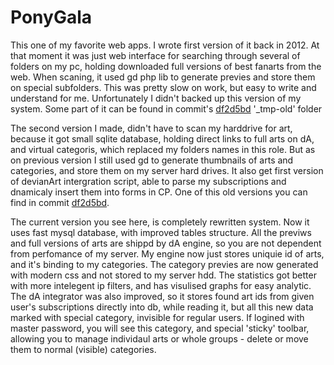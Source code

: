 # PonyGala
This one of my favorite web apps. I wrote first version of it back in 2012. At that moment it was just web interface for searching through several of folders on my pc, holding downloaded full versions of best fanarts from the web. When scaning, it used gd php lib to generate previes and store them on special subfolders. This was pretty slow on work, but easy to write and understand for me. Unfortunately I didn't backed up this version of my system. Some part of it can be found in commit's [df2d5bd](https://github.com/scadl/PonyGala/tree/df2d5bdf52fb47c240fdbee010875d044673dec4) '_tmp-old' folder

The second version I made, didn't have to scan my harddrive for art, because it got small sqlite database, holding direct links to full arts on dA, and virtual categoris, which replaced my folders names in this role. But as on previous version I still used gd to generate thumbnails of arts and categories, and store them on my server hard drives. It also get first version of devianArt intergration script, able to parse my subscriptions and dnamicaly insert them into forms in CP. One of this old versions you can find in commit [df2d5bd](https://github.com/scadl/PonyGala/tree/df2d5bdf52fb47c240fdbee010875d044673dec4). 

The current version you see here, is completely rewritten system. Now it uses fast mysql database, with improved tables structure. All the previws and full versions of arts are shippd by dA engine, so you are not dependent from perfomance of my server. My engine now just stores uniquie id of arts, and it's binding to my categories. The category previes are now generated with modern css and not stored to my server hdd. The statistics got better with more intelegent ip filters, and has visulised graphs for easy analytic. The dA integrator was also improved, so it stores found art ids from given user's subscriptions directly into db, while reading it, but all this new data marked with special category, invisible for regular users. If logined with master password, you will see this category, and special 'sticky' toolbar, allowing you to manage individaul arts or whole groups - delete or move them to normal (visible) categories.
